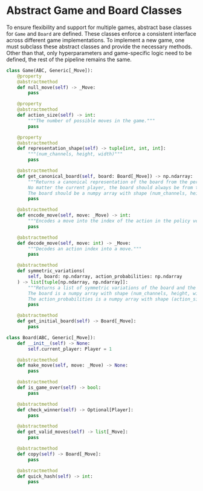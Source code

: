 # Abstract Game and Board Classes

To ensure flexibility and support for multiple games, abstract base classes for `Game` and `Board` are defined. These classes enforce a consistent interface across different game implementations. To implement a new game, one must subclass these abstract classes and provide the necessary methods. Other than that, only hyperparameters and game-specific logic need to be defined, the rest of the pipeline remains the same.

```python
class Game(ABC, Generic[_Move]):
    @property
    @abstractmethod
    def null_move(self) -> _Move:
        pass

    @property
    @abstractmethod
    def action_size(self) -> int:
        """The number of possible moves in the game."""
        pass

    @property
    @abstractmethod
    def representation_shape(self) -> tuple[int, int, int]:
        """(num_channels, height, width)"""
        pass

    @abstractmethod
    def get_canonical_board(self, board: Board[_Move]) -> np.ndarray:
        """Returns a canonical representation of the board from the perspective of the current player.
        No matter the current player, the board should always be from the perspective as if the player to move is 1.
        The board should be a numpy array with shape (num_channels, height, width) as returned by the `representation_shape` property."""
        pass

    @abstractmethod
    def encode_move(self, move: _Move) -> int:
        """Encodes a move into the index of the action in the policy vector."""
        pass

    @abstractmethod
    def decode_move(self, move: int) -> _Move:
        """Decodes an action index into a move."""
        pass

    @abstractmethod
    def symmetric_variations(
        self, board: np.ndarray, action_probabilities: np.ndarray
    ) -> list[tuple[np.ndarray, np.ndarray]]:
        """Returns a list of symmetric variations of the board and the corresponding action probabilities.
        The board is a numpy array with shape (num_channels, height, width) as returned by the `representation_shape` property.
        The action_probabilities is a numpy array with shape (action_size)."""
        pass

    @abstractmethod
    def get_initial_board(self) -> Board[_Move]:
        pass

class Board(ABC, Generic[_Move]):
    def __init__(self) -> None:
        self.current_player: Player = 1

    @abstractmethod
    def make_move(self, move: _Move) -> None:
        pass

    @abstractmethod
    def is_game_over(self) -> bool:
        pass

    @abstractmethod
    def check_winner(self) -> Optional[Player]:
        pass

    @abstractmethod
    def get_valid_moves(self) -> list[_Move]:
        pass

    @abstractmethod
    def copy(self) -> Board[_Move]:
        pass

    @abstractmethod
    def quick_hash(self) -> int:
        pass
```
